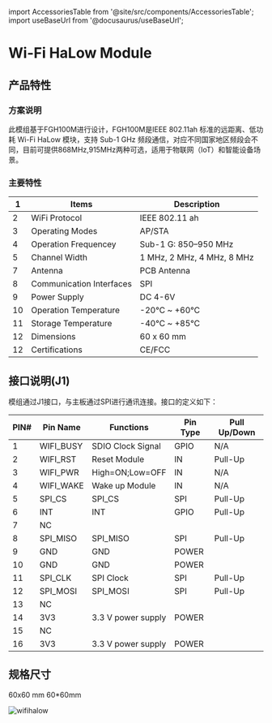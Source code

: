 import AccessoriesTable from '@site/src/components/AccessoriesTable';
import useBaseUrl from '@docusaurus/useBaseUrl';

# Wi-Fi HaLow Module

## 产品特性
### 方案说明
此模组基于FGH100M进行设计，FGH100M是IEEE 802.11ah 标准的远距离、低功耗 Wi-Fi HaLow 模块，支持 Sub-1 GHz 频段通信，对应不同国家地区频段会不同，目前可提供868MHz,915MHz两种可选，适用于物联网（IoT）和智能设备场景。

### 主要特性

| 1    | Items                  | Description            |
| ---- | ------------------------ | -------------------------- |
| 2    | WiFi Protocol            | IEEE 802.11 ah             |
| 3    | Operating Modes          | AP/STA                     |
| 4    | Operation Frequencey     | Sub-1 G: 850–950 MHz       |
| 5    | Channel Width            | 1 MHz, 2 MHz, 4 MHz, 8 MHz |
| 7    | Antenna                  | PCB Antenna                |
| 8    | Communication Interfaces | SPI                        |
| 9    | Power Supply             | DC 4-6V                    |
| 10   | Operation Temperature    | -20℃ ~ +60℃                |
| 11   | Storage Temperature      | -40℃ ~ +85℃                |
| 12   | Dimensions               | 60 x 60 mm                 |
| 12   | Certifications           | CE/FCC                     |

## 接口说明(J1)

模组通过J1接口，与主板通过SPI进行通讯连接。接口的定义如下：

| PIN# | Pin Name  | Functions          | Pin Type | Pull Up/Down |
| ---- | --------- | ------------------ | -------- | ------------ |
| 1    | WIFI_BUSY | SDIO Clock Signal  | GPIO     | N/A          |
| 2    | WIFI_RST  | Reset Module       | IN       | Pull-Up      |
| 3    | WIFI_PWR  | High=ON;Low=OFF    | IN       | N/A          |
| 4    | WIFI_WAKE | Wake up Module     | IN       | N/A          |
| 5    | SPI_CS    | SPI_CS             | SPI      | Pull-Up      |
| 6    | INT       | INT                | GPIO     | Pull-Up      |
| 7    | NC        |                    |          |              |
| 8    | SPI_MISO  | SPI_MISO           | SPI      | Pull-Up      |
| 9    | GND       | GND                | POWER    |              |
| 10   | GND       | GND                | POWER    |              |
| 11   | SPI_CLK   | SPI Clock          | SPI      | Pull-Up      |
| 12   | SPI_MOSI  | SPI_MOSI           | SPI      | Pull-Up      |
| 13   | NC        |                    |          |              |
| 14   | 3V3       | 3.3 V power supply | POWER    |              |
| 15   | NC        |                    |          |              |
| 16   | 3V3       | 3.3 V power supply | POWER    |              |

## 规格尺寸

60x60 mm
60*60mm
<div style={{ display: 'grid', gridTemplateColumns: '1fr', gap: '20px', justifyContent: 'center', alignItems: 'center' }}>
  <img src={useBaseUrl('/img/Hardware_Dev_Resources/WiFi_Halow/wifihalow.jpg')} alt="wifihalow" style={{ height: '400px', objectFit: 'contain', margin: '0 auto' }} />
</div>
